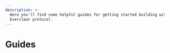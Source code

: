 ```yaml
---
description: >-
  Here you'll find some helpful guides for getting started building with the
  Everclear protocol.
---
```


# Guides


